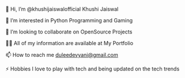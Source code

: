 👋 Hi, I’m @khushijaiswalofficial Khushi Jaiswal

👀 I’m interested in Python Programming and Gaming

👯 I’m looking to collaborate on OpenSource Projects

👨‍💻 All of my information are available at My Portfolio

📫 How to reach me duleedevyani@gmail.com

⚡ Hobbies I love to play with tech and being updated on the tech trends
